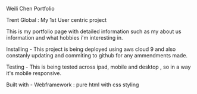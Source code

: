 Weili Chen Portfolio

Trent Global : My 1st User centric project

This is my portfolio page with detailed information such as my about us information and what hobbies i'm interesting in.

Installing - This project is being deployed using aws cloud 9 and also constanly updating and commiting to github for any ammendments made.

Testing - This is being tested across ipad, mobile and desktop , so in a way it's mobile responsive.

Built with - Webframework : pure html with css styling



